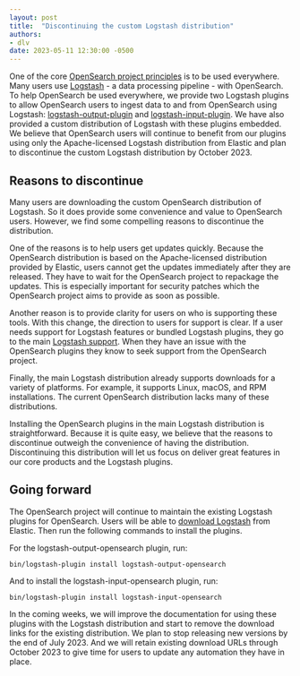```yaml
---
layout: post
title:  "Discontinuing the custom Logstash distribution"
authors:
- dlv
date: 2023-05-11 12:30:00 -0500
---
```


One of the core [OpenSearch project principles](https://opensearch.org/about.html) is to be used everywhere. 
Many users use [Logstash](https://www.elastic.co/logstash/) - a data processing pipeline - with OpenSearch. 
To help OpenSearch be used everywhere, we provide two Logstash plugins to allow OpenSearch users to ingest data to and from OpenSearch using Logstash: [logstash-output-plugin](https://github.com/opensearch-project/logstash-output-opensearch) and [logstash-input-plugin](https://github.com/opensearch-project/logstash-input-opensearch). 
We have also provided a custom distribution of Logstash with these plugins embedded. 
We believe that OpenSearch users will continue to benefit from our plugins using only the Apache-licensed Logstash distribution from Elastic and plan to discontinue the custom Logstash distribution by October 2023.

## Reasons to discontinue

Many users are downloading the custom OpenSearch distribution of Logstash. 
So it does provide some convenience and value to OpenSearch users. 
However, we find some compelling reasons to discontinue the distribution.

One of the reasons is to help users get updates quickly. 
Because the OpenSearch distribution is based on the Apache-licensed distribution provided by Elastic, users cannot get the updates immediately after they are released. 
They have to wait for the OpenSearch project to repackage the updates. 
This is especially important for security patches which the OpenSearch project aims to provide as soon as possible.

Another reason is to provide clarity for users on who is supporting these tools. 
With this change, the direction to users for support is clear. 
If a user needs support for Logstash features or bundled Logstash plugins, they go to the main [Logstash support](https://discuss.elastic.co/c/elastic-stack/logstash/14). 
When they have an issue with the OpenSearch plugins they know to seek support from the OpenSearch project.

Finally, the main Logstash distribution already supports downloads for a variety of platforms. 
For example, it supports Linux, macOS, and RPM installations. 
The current OpenSearch distribution lacks many of these distributions.

Installing the OpenSearch plugins in the main Logstash distribution is straightforward. 
Because it is quite easy, we believe that the reasons to discontinue outweigh the convenience of having the distribution. 
Discontinuing this distribution will let us focus on deliver great features in our core products and the Logstash plugins.

## Going forward

The OpenSearch project will continue to maintain the existing Logstash plugins for OpenSearch. 
Users will be able to [download Logstash](https://www.elastic.co/downloads/logstash) from Elastic. 
Then run the following commands to install the plugins.

For the logstash-output-opensearch plugin, run:

```
bin/logstash-plugin install logstash-output-opensearch
```

And to install the logstash-input-opensearch plugin, run:

```
bin/logstash-plugin install logstash-input-opensearch
```

In the coming weeks, we will improve the documentation for using these plugins with the Logstash distribution and start to remove the download links for the existing distribution. 
We plan to stop releasing new versions by the end of July 2023. 
And we will retain existing download URLs through October 2023 to give time for users to update any automation they have in place.
